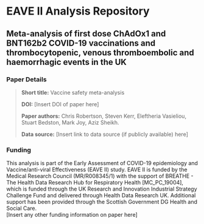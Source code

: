 # EAVE II Analysis Repository
## Meta-analysis of first dose ChAdOx1 and BNT162b2 COVID-19 vaccinations and thrombocytopenic, venous thromboembolic and haemorrhagic events in the UK

### Paper Details
> **Short title:** Vaccine safety meta-analysis
>
>**DOI:** [Insert DOI of paper here]
>
>**Paper authors:** Chris Robertson, Steven Kerr, Eleftheria Vasieliou, Stuart Bedston, Mark Joy, Aziz Sheikh.
>
>**Data source:** [Insert link to data source (if publicly available) here]

### Funding
This analysis is part of the Early Assessment of COVID-19 epidemiology and Vaccine/anti-viral Effectiveness (EAVE II) study. EAVE II is funded by the Medical Research Council (MR/R008345/1) with the support of BREATHE - The Health Data Research Hub for Respiratory Health [MC_PC_19004], which is funded through the UK Research and Innovation Industrial Strategy Challenge Fund and delivered through Health Data Research UK. Additional support has been provided through the Scottish Government DG Health and Social Care.  
[Insert any other funding information on paper here]
